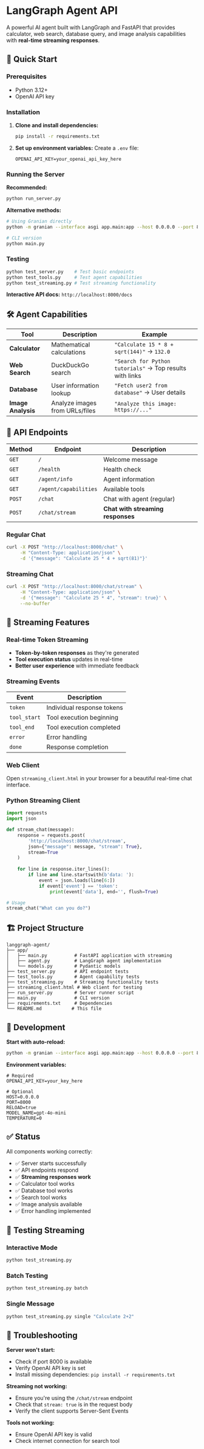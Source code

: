 # LangGraph Agent API

A powerful AI agent built with LangGraph and FastAPI that provides calculator, web search, database query, and image analysis capabilities with **real-time streaming responses**.

## 🚀 Quick Start

### Prerequisites
- Python 3.12+
- OpenAI API key

### Installation

1. **Clone and install dependencies:**
   ```bash
   pip install -r requirements.txt
   ```

2. **Set up environment variables:**
   Create a `.env` file:
   ```env
   OPENAI_API_KEY=your_openai_api_key_here
   ```

### Running the Server

**Recommended:**
```bash
python run_server.py
```

**Alternative methods:**
```bash
# Using Granian directly
python -m granian --interface asgi app.main:app --host 0.0.0.0 --port 8000 --reload

# CLI version
python main.py
```

### Testing

```bash
python test_server.py    # Test basic endpoints
python test_tools.py     # Test agent capabilities  
python test_streaming.py # Test streaming functionality
```

**Interactive API docs:** `http://localhost:8000/docs`

## 🛠️ Agent Capabilities

| Tool | Description | Example |
|------|-------------|---------|
| **Calculator** | Mathematical calculations | `"Calculate 15 * 8 + sqrt(144)"` → `132.0` |
| **Web Search** | DuckDuckGo search | `"Search for Python tutorials"` → Top results with links |
| **Database** | User information lookup | `"Fetch user2 from database"` → User details |
| **Image Analysis** | Analyze images from URLs/files | `"Analyze this image: https://..."` |

## 📡 API Endpoints

| Method | Endpoint | Description |
|--------|----------|-------------|
| `GET` | `/` | Welcome message |
| `GET` | `/health` | Health check |
| `GET` | `/agent/info` | Agent information |
| `GET` | `/agent/capabilities` | Available tools |
| `POST` | `/chat` | Chat with agent (regular) |
| `POST` | `/chat/stream` | **Chat with streaming responses** |

### Regular Chat
```bash
curl -X POST "http://localhost:8000/chat" \
     -H "Content-Type: application/json" \
     -d '{"message": "Calculate 25 * 4 + sqrt(81)"}'
```

### Streaming Chat
```bash
curl -X POST "http://localhost:8000/chat/stream" \
     -H "Content-Type: application/json" \
     -d '{"message": "Calculate 25 * 4", "stream": true}' \
     --no-buffer
```

## 🌊 Streaming Features

### Real-time Token Streaming
- **Token-by-token responses** as they're generated
- **Tool execution status** updates in real-time
- **Better user experience** with immediate feedback

### Streaming Events
| Event | Description |
|-------|-------------|
| `token` | Individual response tokens |
| `tool_start` | Tool execution beginning |
| `tool_end` | Tool execution completed |
| `error` | Error handling |
| `done` | Response completion |

### Web Client
Open `streaming_client.html` in your browser for a beautiful real-time chat interface.

### Python Streaming Client
```python
import requests
import json

def stream_chat(message):
    response = requests.post(
        'http://localhost:8000/chat/stream',
        json={"message": message, "stream": True},
        stream=True
    )
    
    for line in response.iter_lines():
        if line and line.startswith(b'data: '):
            event = json.loads(line[6:])
            if event['event'] == 'token':
                print(event['data'], end='', flush=True)

# Usage
stream_chat("What can you do?")
```

## 🏗️ Project Structure

```
langgraph-agent/
├── app/
│   ├── main.py          # FastAPI application with streaming
│   ├── agent.py         # LangGraph agent implementation
│   └── models.py        # Pydantic models
├── test_server.py       # API endpoint tests
├── test_tools.py        # Agent capability tests
├── test_streaming.py    # Streaming functionality tests
├── streaming_client.html # Web client for testing
├── run_server.py        # Server runner script
├── main.py              # CLI version
├── requirements.txt     # Dependencies
└── README.md           # This file
```

## 🔧 Development

**Start with auto-reload:**
```bash
python -m granian --interface asgi app.main:app --host 0.0.0.0 --port 8000 --reload
```

**Environment variables:**
```env
# Required
OPENAI_API_KEY=your_key_here

# Optional
HOST=0.0.0.0
PORT=8000
RELOAD=true
MODEL_NAME=gpt-4o-mini
TEMPERATURE=0
```

## ✅ Status

All components working correctly:
- ✅ Server starts successfully
- ✅ API endpoints respond
- ✅ **Streaming responses work**
- ✅ Calculator tool works
- ✅ Database tool works  
- ✅ Search tool works
- ✅ Image analysis available
- ✅ Error handling implemented

## 🧪 Testing Streaming

### Interactive Mode
```bash
python test_streaming.py
```

### Batch Testing
```bash
python test_streaming.py batch
```

### Single Message
```bash
python test_streaming.py single "Calculate 2+2"
```

## 🐛 Troubleshooting

**Server won't start:**
- Check if port 8000 is available
- Verify OpenAI API key is set
- Install missing dependencies: `pip install -r requirements.txt`

**Streaming not working:**
- Ensure you're using the `/chat/stream` endpoint
- Check that `stream: true` is in the request body
- Verify the client supports Server-Sent Events

**Tools not working:**
- Ensure OpenAI API key is valid
- Check internet connection for search tool
